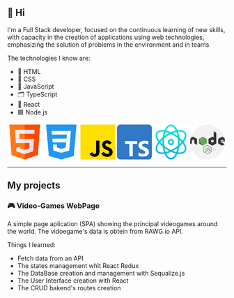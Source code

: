 ## 👋 Hi

I'm a Full Stack developer, focused on the continuous learning of new skills, with capacity in the creation of applications using web technologies, emphasizing the solution of problems in the environment and in teams

The technologies I know are:

- 🩻 HTML
- 💅 CSS
- 🦾 JavaScript
- 🗂️ TypeScript
- 💠 React
- 🟩 Node.js

<img src="./html.png" alt="html" width="80"/> <img src="./css-3.png" alt="css" width="80"/> <img src="./js.png" alt="javascript" width="80"/> <img src="./typescript.png" alt="javascript" width="80"/> <img src="./react.png" alt="react" width="80"/> <img src="./nodejs.png" alt="node" width="80"/>

---

## My projects

### 🎮 Video-Games WebPage

A simple page aplication (SPA) showing the principal videogames around the world. The vidoegame's data is obtein from RAWG.io API.

Things I learned:
- Fetch data from an API
- The states management whit React Redux
- The DataBase creation and management with Sequalize.js
- The User Interface creation with React
- The CRUD bakend's routes creation
